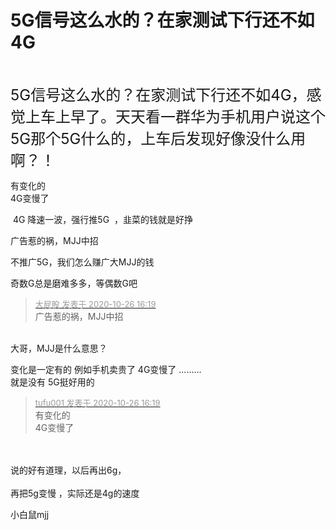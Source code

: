 # 5G信号这么水的？在家测试下行还不如4G


<img id="aimg_Zw0ee" onclick="zoom(this, this.src, 0, 0, 0)" class="zoom" src="https://i.loli.net/2020/10/26/dqtXYh8KENmPTWS.png" onmouseover="img_onmouseoverfunc(this)" onload="thumbImg(this)" border="0" alt="" /><br />
<font size="5"><br />
5G信号这么水的？在家测试下行还不如4G，感觉上车上早了。天天看一群华为手机用户说这个5G那个5G什么的，上车后发现好像没什么用啊？！</font>

有变化的<br />
4G变慢了

<img src="static/image/smiley/default/lol.gif" smilieid="12" border="0" alt="" /> 4G 降速一波，强行推5G&nbsp;&nbsp;，韭菜的钱就是好挣

广告惹的祸，MJJ中招 

不推广5G，我们怎么赚广大MJJ的钱

奇数G总是磨难多多，等偶数G吧<img src="static/image/smiley/yct/008.gif" smilieid="39" border="0" alt="" />

<div class="quote"><blockquote><font size="2"><a href="https://www.hostloc.com/forum.php?mod=redirect&amp;goto=findpost&amp;pid=9354644&amp;ptid=758634" target="_blank"><font color="#999999">大屁股 发表于 2020-10-26 16:19</font></a></font><br />
广告惹的祸，MJJ中招</blockquote></div><br />
大哥，MJJ是什么意思？

变化是一定有的 例如手机卖贵了 4G变慢了 .........<br />
就是没有 5G挺好用的

<div class="quote"><blockquote><font size="2"><a href="https://www.hostloc.com/forum.php?mod=redirect&amp;goto=findpost&amp;pid=9354647&amp;ptid=758634" target="_blank"><font color="#999999">tufu001 发表于 2020-10-26 16:19</font></a></font><br />
有变化的<br />
4G变慢了</blockquote></div><br />
<br />
<img src="static/image/smiley/default/smile.gif" smilieid="1" border="0" alt="" />说的好有道理，以后再出6g，<br />
<br />
再把5g变慢 ，实际还是4g的速度<img src="static/image/smiley/yct/011.gif" smilieid="33" border="0" alt="" />

小白鼠mjj<img src="static/image/smiley/default/lol.gif" smilieid="12" border="0" alt="" />
